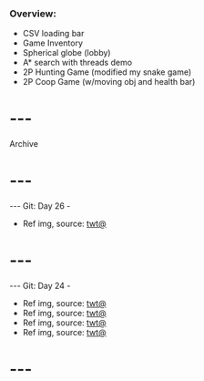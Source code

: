 ### Overview:

- CSV loading bar
- Game Inventory
- Spherical globe (lobby)
- A* search with threads demo
- 2P Hunting Game (modified my snake game)
- 2P Coop Game (w/moving obj and health bar)

# ---
Archive
# ---

--- Git: Day 26 -

- Ref img, source: [twt@](https://www.youtube.com/watch?v=Zj6uMMt6xI8)

# ---

--- Git: Day 24 -

- Ref img, source: [twt@](https://www.youtube.com/watch?v=QIMihDOXMpY)
- Ref img, source: [twt@](https://x.com/naiivememe/status/1808071867468800483)
- Ref img, source: [twt@](https://x.com/jenniepics/status/1808086960428441851)
- Ref img, source: [twt@](https://www.youtube.com/watch?v=X4Ot3xzWLMY)

# ---
